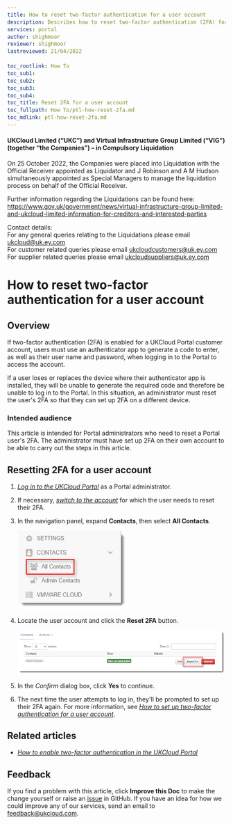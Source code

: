 ```yaml
---
title: How to reset two-factor authentication for a user account
description: Describes how to reset two-factor authentication (2FA) for a user account
services: portal
author: shighmoor
reviewer: shighmoor
lastreviewed: 21/04/2022

toc_rootlink: How To
toc_sub1:
toc_sub2:
toc_sub3:
toc_sub4:
toc_title: Reset 2FA for a user account
toc_fullpath: How To/ptl-how-reset-2fa.md
toc_mdlink: ptl-how-reset-2fa.md
---
```


#### UKCloud Limited (“UKC”) and Virtual Infrastructure Group Limited (“VIG”) (together “the Companies”) – in Compulsory Liquidation

On 25 October 2022, the Companies were placed into Liquidation with the Official Receiver appointed as Liquidator and J Robinson and A M Hudson simultaneously appointed as Special Managers to manage the liquidation process on behalf of the Official Receiver.

Further information regarding the Liquidations can be found here: <https://www.gov.uk/government/news/virtual-infrastructure-group-limited-and-ukcloud-limited-information-for-creditors-and-interested-parties>

Contact details:<br>
For any general queries relating to the Liquidations please email <ukcloud@uk.ey.com><br>
For customer related queries please email <ukcloudcustomers@uk.ey.com><br>
For supplier related queries please email <ukcloudsuppliers@uk.ey.com>

# How to reset two-factor authentication for a user account

## Overview

If two-factor authentication (2FA) is enabled for a UKCloud Portal customer account, users must use an authenticator app to generate a code to enter, as well as their user name and password, when logging in to the Portal to access the account.

If a user loses or replaces the device where their authenticator app is installed, they will be unable to generate the required code and therefore be unable to log in to the Portal. In this situation, an administrator must reset the user's 2FA so that they can set up 2FA on a different device.

### Intended audience

This article is intended for Portal administrators who need to reset a Portal user's 2FA. The administrator must have set up 2FA on their own account to be able to carry out the steps in this article.

## Resetting 2FA for a user account

1. [*Log in to the UKCloud Portal*](ptl-gs.md#logging-in-to-the-ukcloud-portal) as a Portal administrator.

2. If necessary, [*switch to the account*](ptl-how-switch-account.md) for which the user needs to reset their 2FA.

3. In the navigation panel, expand **Contacts**, then select **All Contacts**.

   ![All contacts menu option in the UKCloud Portal](images/ptl-mnu-all-contacts.png)

4. Locate the user account and click the **Reset 2FA** button.

   ![Reset 2FA button](images/ptl-contact-reset-2fa.png)

5. In the *Confirm* dialog box, click **Yes** to continue.

6. The next time the user attempts to log in, they'll be prompted to set up their 2FA again. For more information, see [*How to set up two-factor authentication for a user account*](ptl-how-setup-2fa.md).

## Related articles

- [*How to enable two-factor authentication in the UKCloud Portal*](ptl-how-enable-2fa.md)

## Feedback

If you find a problem with this article, click **Improve this Doc** to make the change yourself or raise an [issue](https://github.com/UKCloud/documentation/issues) in GitHub. If you have an idea for how we could improve any of our services, send an email to <feedback@ukcloud.com>.
